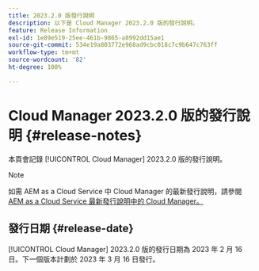 ```yaml
---
title: 2023.2.0 版發行說明
description: 以下是 Cloud Manager 2023.2.0 版的發行說明。
feature: Release Information
exl-id: 1e89e519-25ee-461b-9865-a8992dd15ae1
source-git-commit: 534e19a803772e968ad9cbc018c7c9b647c763ff
workflow-type: tm+mt
source-wordcount: '82'
ht-degree: 100%

---
```


# Cloud Manager 2023.2.0 版的發行說明 {#release-notes}

本頁會記錄 [!UICONTROL Cloud Manager] 2023.2.0 版的發行說明。

>[!NOTE]
>
>如需 AEM as a Cloud Service 中 Cloud Manager 的最新發行說明，請參閱 [AEM as a Cloud Service 最新發行說明中的 Cloud Manager。](https://experienceleague.adobe.com/docs/experience-manager-cloud-service/content/implementing/using-cloud-manager/release-notes-cloud-manager/release-notes-cm-current.html)

## 發行日期 {#release-date}

[!UICONTROL Cloud Manager] 2023.2.0 版的發行日期為 2023 年 2 月 16 日。下一個版本計劃於 2023 年 3 月 16 日發行。
